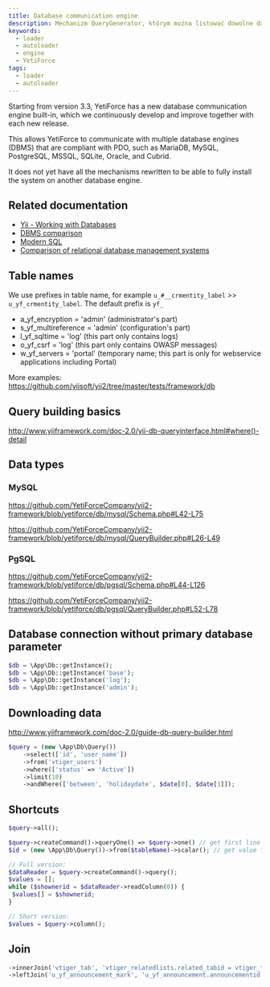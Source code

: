 ```yaml
---
title: Database communication engine
description: Mechanizm QueryGenerator, którym można listować dowolne dane z modułów typu entity.
keywords:
  - loader
  - autoloader
  - engine
  - YetiForce
tags:
  - loader
  - autoloader
---
```


Starting from version 3.3, YetiForce has a new database communication engine built-in, which we continuously develop and improve together with each new release.

This allows YetiForce to communicate with multiple database engines (DBMS) that are compliant with PDO, such as MariaDB, MySQL, PostgreSQL, MSSQL, SQLite, Oracle, and Cubrid.

It does not yet have all the mechanisms rewritten to be able to fully install the system on another database engine.

## Related documentation

- [Yii - Working with Databases](https://www.yiiframework.com/doc/guide/2.0/en/start-databases#configuring-db-connection)
- [DBMS comparison](https://www.sql-workbench.eu/dbms_comparison.html)
- [Modern SQL](https://modern-sql.com/)
- [Comparison of relational database management systems](https://en.wikipedia.org/wiki/Comparison_of_relational_database_management_systems)

## Table names

We use prefixes in table name, for example `u_#__crmentity_label` >> `u_yf_crmentity_label`. The default prefix is `yf_`

- a_yf_encryption = 'admin' (administrator's part)
- s_yf_multireference = 'admin' (configuration's part)
- l_yf_sqltime = 'log' (this part only contains logs)
- o_yf_csrf = 'log' (this part only contains OWASP messages)
- w_yf_servers = 'portal' (temporary name; this part is only for webservice applications including Portal)

More examples: https://github.com/yiisoft/yii2/tree/master/tests/framework/db

## Query building basics

http://www.yiiframework.com/doc-2.0/yii-db-queryinterface.html#where()-detail

## Data types

### MySQL

https://github.com/YetiForceCompany/yii2-framework/blob/yetiforce/db/mysql/Schema.php#L42-L75

https://github.com/YetiForceCompany/yii2-framework/blob/yetiforce/db/mysql/QueryBuilder.php#L26-L49

### PgSQL

https://github.com/YetiForceCompany/yii2-framework/blob/yetiforce/db/pgsql/Schema.php#L44-L126

https://github.com/YetiForceCompany/yii2-framework/blob/yetiforce/db/pgsql/QueryBuilder.php#L52-L78

## Database connection without primary database parameter

```php
$db = \App\Db::getInstance();
$db = \App\Db::getInstance('base');
$db = \App\Db::getInstance('log');
$db = \App\Db::getInstance('admin');
```

## Downloading data

http://www.yiiframework.com/doc-2.0/guide-db-query-builder.html

```php
$query = (new \App\Db\Query())
	->select(['id', 'user_name'])
	->from('vtiger_users')
	->where(['status' => 'Active'])
	->limit(10)
	->andWhere(['between', 'holidaydate', $date[0], $date[1]]);
```

## Shortcuts

```php
$query->all();

$query->createCommand()->queryOne() => $query->one() // get first line
$id = (new \App\Db\Query())->from($tableName)->scalar(); // get value from first line first column

// Full version:
$dataReader = $query->createCommand()->query();
$values = [];
while ($shownerid = $dataReader->readColumn(0)) {
 $values[] = $shownerid;
}

// Short version:
$values = $query->column();
```

## Join

```php
->innerJoin('vtiger_tab', 'vtiger_relatedlists.related_tabid = vtiger_tab.tabid')
->leftJoin('u_yf_announcement_mark', 'u_yf_announcement.announcementid = u_yf_announcement_mark.crmid')
```
